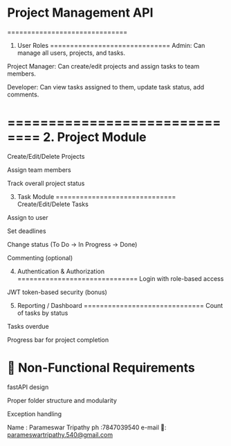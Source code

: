 # Project Management API
==============================
1. User Roles
==============================
Admin: Can manage all users, projects, and tasks.


Project Manager: Can create/edit projects and assign tasks to team members.


Developer: Can view tasks assigned to them, update task status, add comments.

==============================
2. Project Module
==============================
Create/Edit/Delete Projects


Assign team members


Track overall project status


3. Task Module
==============================
Create/Edit/Delete Tasks


Assign to user


Set deadlines


Change status (To Do → In Progress → Done)


Commenting (optional)


4. Authentication & Authorization
==============================
Login with role-based access


JWT token-based security (bonus)


5. Reporting / Dashboard
==============================
Count of tasks by status


Tasks overdue


Progress bar for project completion



🧪 Non-Functional Requirements
==============================
fastAPI design


Proper folder structure and modularity


Exception handling





Name : Parameswar Tripathy
ph :7847039540
e-mail 📩: parameswartripathy.540@gmail.com
